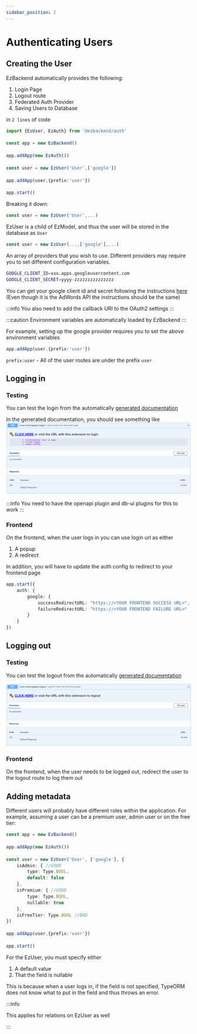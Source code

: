 ```yaml
---
sidebar_position: 2
---
```


# Authenticating Users

## Creating the User

EzBackend automatically provides the following:
1. Login Page
1. Logout route
1. Federated Auth Provider
1. Saving Users to Database

in `2 lines` of code

```ts {5-7}
import {EzUser, EzAuth} from '@ezbackend/auth'

const app = new EzBackend()

app.addApp(new EzAuth())

const user = new EzUser('User',['google'])

app.addApp(user,{prefix:'user'})

app.start()
```

Breaking it down:

```ts
const user = new EzUser('User',...)
```

EzUser is a child of EzModel, and thus the user will be stored in the database as `User`

```ts
const user = new EzUser(...,['google'],...)
```

An array of providers that you wish to use. Different providers may require you to set different configuration variables.

```bash
GOOGLE_CLIENT_ID=xxx.apps.googleusercontent.com
GOOGLE_CLIENT_SECRET=yyyy-zzzzzzzzzzzzzzz
```

You can get your google client id and secret following the instructions [here](https://developers.google.com/adwords/api/docs/guides/authentication#webapp) (Even though it is the AdWords API the instructions should be the same)

:::info
You also need to add the callback URI to the OAuth2 settings
:::

:::caution
Environment variables are automatically loaded by EzBackend
:::

For example, setting up the google provider requires you to set the above environment variables

<!-- TODO: Consider if loading environment variables automatically is a good idea (consider load order as well) -->

```ts
app.addApp(user,{prefix:'user'})
```

`prefix:user` - All of the user routes are under the prefix `user`

## Logging in

### Testing

You can test the login from the automatically [generated documentation](http://localhost:8000/docs/static/index.html#/default/get_user_auth_google_login)

In the generated documentation, you should see something like
![sample-login](sample-login.png)

:::info
You need to have the openapi plugin and db-ui plugins for this to work
:::

### Frontend

On the frontend, when the user logs in you can use login url as either
<!-- TODO: Check if the popup method really works -->
1. A popup
1. A redirect

In addition, you will have to update the auth config to redirect to your frontend page

```ts
app.start({
    auth: {
        google: {
            successRedirectURL: "https://<YOUR FRONTEND SUCCESS URL>",
            failureRedirectURL: "https://<YOUR FRONTEND FAILURE URL>"
        }
    }
})
```

## Logging out

### Testing

You can test the logout from the automatically [generated documentation](http://localhost:8000/docs/static/index.html#/default/get_user_auth_google_logout)

![sample-logout](sample-logout.png)

### Frontend

On the frontend, when the user needs to be logged out, redirect the user to the logout route to log them out

<!-- TODO: Code examples for frontend -->

## Adding metadata

Different users will probably have different roles within the application. For example, assuming a user can be a premium user, admin user or on the free tier:

```ts
const app = new EzBackend()

app.addApp(new EzAuth())

const user = new EzUser('User', ['google'], {
    isAdmin: { //GOOD
        type: Type.BOOL,
        default: false
    },
    isPremium: { //GOOD
        type: Type.BOOL,
        nullable: true
    },
    isFreeTier: Type.BOOL //BAD
})

app.addApp(user,{prefix:'user'})

app.start()
```

For the EzUser, you must specify either
1. A default value
1. That the field is nullable

This is because when a user logs in, if the field is not specified, TypeORM does not know what to put in the field and thus throws an error.

:::info

This applies for relations on EzUser as well

:::

<!-- TODO: Create test cases for relations on EzUser -->